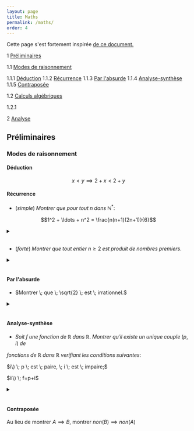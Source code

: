 ```yaml
---
layout: page
title: Maths
permalink: /maths/
order: 4
---
```


Cette page s'est fortement inspirée [de ce document.](http://depmath-nancy.univ-lorraine.fr/club/docs/entreTerminaleEtCPGE.pdf)

1 [Préliminaires](#preliminaires)

1.1 [Modes de raisonnement](#modes-de-raisonnement)

1.1.1 [Déduction](#deduction)
1.1.2 [Récurrence](#recurrence)
1.1.3 [Par l'absurde](#par-labsurde)
1.1.4 [Analyse-synthèse](#analyse-synthese)
1.1.5 [Contraposée](#contraposee)

1.2 [Calculs algébriques](#calculs-algebriques)

1.2.1

2 [Analyse](#analyse)

## Préliminaires

### Modes de raisonnement

#### Déduction

$$x < y \implies 2 + x < 2 + y$$

#### Récurrence

- $(simple) \; Montrer \; que \; pour \; tout \; n \; dans \;
\mathbb{N}^*:$

$$1^2 + \ldots + n^2 = \frac{n(n+1)(2n+1)}{6}$$ 

<details>
<summary></summary>
<br>
$\mathcal{P_n}: \; 1^2 + \ldots + n^2 = \frac{n(n+1)(2n+1)}{6}$
<br>
Vérifier $\mathcal{P_1}$
<br>
Soit $n \in \mathbb{N}^*$
<br>
Si $\mathcal{P}_n$, alors $\mathcal{P}_{n+1}$ 
<br>
Conclure
</details>
<br>

- $(forte) \; Montrer \; que \; tout \; entier \; n \geq 2 \; est \; produit
\; de \; nombres \; premiers.$

<details>
<summary></summary>
<br>
$\mathcal{P_n}: \;$ n est produit de nombres premiers
<br>
Vérifier $\mathcal{P_2}$
<br>
Soit $n \in \mathbb{N}^*\setminus \{ 1 \}$
<br>
Si $\mathcal{P}_2, \ldots, \mathcal{P}_n$, alors $\mathcal{P}_{n+1}$ 
<br>
Conclure
</details>
<br>

#### Par l'absurde

- $Montrer \; que \; \sqrt{2} \; est \; irrationnel.$

<details>
<summary></summary>
Supposons que $\sqrt{2}$ est rationnel
<br>
$\sqrt{2} = \frac{p}{q}$ avec $p,q$ dans $\mathbb{N}^*$, $\frac{p}{q}$
irreductible
<br>
$p^2$ est pair
<br>
Par l'absurde, $p$ est pair
<br>
De meme, $q$ est pair
<br>
Conclure
</details>
<br>

#### Analyse-synthèse

- $Soit \; f \; une \; fonction \; de \; \mathbb{R} \; dans \; \mathbb{R}. \;
Montrer \; qu'il \; existe \; un \; unique \; couple \; (p, i) \; de$

$fonctions \; de \; \mathbb{R} \; dans \; \mathbb{R} \; verifiant \; les \;
conditions \; suivantes:$

$i\) \; p \; est \; paire, \; i \; est \; impaire;$

$ii\) \; f=p+i$

<details>
<summary></summary>
Analyse
<br>
Supposons que $f=p+i$ avec $p$ paire, $i$ impaire
<br>
$p(x)=\frac{f(x)+f(-x)}{2}$
<br>
De meme $i(x)=\frac{f(x)-f(-x)}{2}$
<br>
Donc si un tel couple $(p,i)$ existait, il serait necessairement de la forme
<br>
$\left(
p:\mathbb{R}\rightarrow\mathbb{R},x \mapsto \frac{f(x)+f(-x)}{2},
i:\mathbb{R}\rightarrow\mathbb{R},x \mapsto \frac{f(x)-f(-x)}{2}
\right)$
<br>
Synthese
<br>
Verifier $p$ est paire, $i$ est impaire, et $f=p+i$
</details>
<br>

#### Contraposée

Au lieu de montrer $A \implies B$, montrer $non(B) \implies non(A)$
